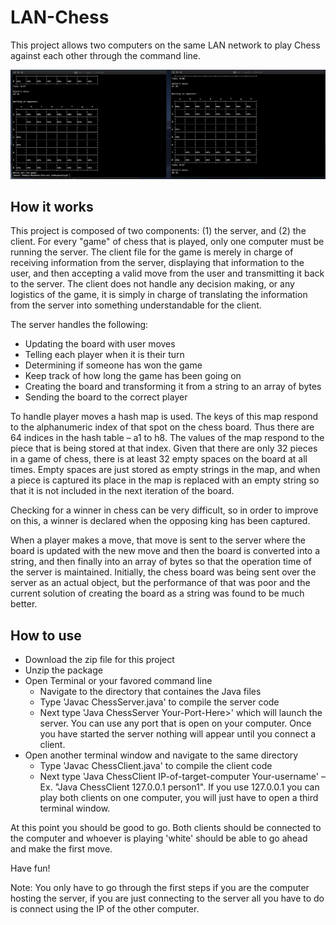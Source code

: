 # LAN-Chess
This project allows two computers on the same LAN network to play Chess against each other through the command line.

![LAN Chess](https://github.com/Robbyswimmer/LAN-Chess/blob/master/images/chess-pic2.png)

## How it works

This project is composed of two components: (1) the server, and (2) the client. For every "game" of chess that is played, only one computer must be running the server. The client file for the game is merely in charge of receiving information from the server, displaying that information to the user, and then accepting a valid move from the user and transmitting it back to the server. The client does not handle any decision making, or any logistics of the game, it is simply in charge of translating the information from the server into something understandable for the client. 

The server handles the following:
* Updating the board with user moves 
* Telling each player when it is their turn
* Determining if someone has won the game
* Keep track of how long the game has been going on
* Creating the board and transforming it from a string to an array of bytes
* Sending the board to the correct player

To handle player moves a hash map is used. The keys of this map respond to the alphanumeric index of that spot on the chess board. Thus there are 64 indices in the hash table – a1 to h8. The values of the map respond to the piece that is being stored at that index. Given that there are only 32 pieces in a game of chess, there is at least 32 empty spaces on the board at all times. Empty spaces are just stored as empty strings in the map, and when a piece is captured its place in the map is replaced with an empty string so that it is not included in the next iteration of the board. 

Checking for a winner in chess can be very difficult, so in order to improve on this, a winner is declared when the opposing king has been captured. 

When a player makes a move, that move is sent to the server where the board is updated with the new move and then the board is converted into a string, and then finally into an array of bytes so that the operation time of the server is maintained. Initially, the chess board was being sent over the server as an actual object, but the performance of that was poor and the current solution of creating the board as a string was found to be much better.

## How to use

* Download the zip file for this project
* Unzip the package
* Open Terminal or your favored command line
  * Navigate to the directory that containes the Java files
  * Type 'Javac ChessServer.java' to compile the server code
  * Next type 'Java ChessServer Your-Port-Here>' which will launch the server. You can use any port that is open on your computer. Once you have started the server nothing will appear until you connect a client.
* Open another terminal window and navigate to the same directory
  * Type 'Javac ChessClient.java' to compile the client code
  * Next type 'Java ChessClient IP-of-target-computer Your-username' – Ex. "Java ChessClient 127.0.0.1 person1". If you use 127.0.0.1 you can play both clients on one computer, you will just have to open a third terminal window.
  
At this point you should be good to go. Both clients should be connected to the computer and whoever is playing 'white' should be able to go ahead and make the first move. 

Have fun!

Note: You only have to go through the first steps if you are the computer hosting the server, if you are just connecting to the server all you have to do is connect using the IP of the other computer. 
